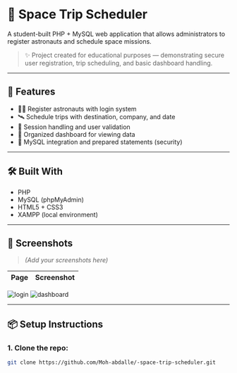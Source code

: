 # 🚀 Space Trip Scheduler

A student-built PHP + MySQL web application that allows administrators to register astronauts and schedule space missions.

> ✨ Project created for educational purposes — demonstrating secure user registration, trip scheduling, and basic dashboard handling.

---

## 🌌 Features

- 👨‍🚀 Register astronauts with login system
- 🛰️ Schedule trips with destination, company, and date
- 🔐 Session handling and user validation
- 📅 Organized dashboard for viewing data
- 💾 MySQL integration and prepared statements (security)

---

## 🛠️ Built With

- PHP
- MySQL (phpMyAdmin)
- HTML5 + CSS3
- XAMPP (local environment)

---

## 📸 Screenshots

> *(Add your screenshots here)*

| Page | Screenshot |
|------|------------|

![login](https://github.com/user-attachments/assets/ed815f0d-af2e-4df4-b553-6380e687a8cf)
![dashboard](https://github.com/user-attachments/assets/dcb789c2-66cf-489d-aaa6-140d4a7fa7d6)


---

## 📦 Setup Instructions

### 1. Clone the repo:
```bash
git clone https://github.com/Moh-abdalle/-space-trip-scheduler.git
